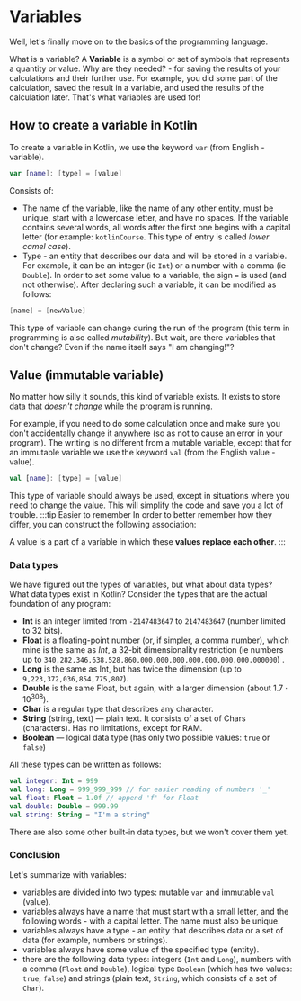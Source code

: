 # Variables
Well, let's finally move on to the basics of the programming language.

What is a variable? A **Variable** is a symbol or set of symbols that represents a quantity or value.
Why are they needed? - for saving the results of your calculations and their further use.
For example, you did some part of the calculation, saved the result in a variable, and used the results 
of the calculation later.
That's what variables are used for!
## How to create a variable in Kotlin
To create a variable in Kotlin, we use the keyword `var` (from English - variable).
```kotlin
var [name]: [type] = [value]
```
Consists of:
* The name of the variable, like the name of any other entity, must be unique, start with a lowercase letter, and have no spaces.
  If the variable contains several words, all words after the first one begins with a capital letter (for example: `kotlinCourse`. This type of entry is called *lower camel case*).
* Type - an entity that describes our data and will be stored in a variable. For example, it can be an integer (ie `Int`) or a number with a comma (ie `Double`).
  In order to set some value to a variable, the sign `=` is used (and not otherwise).
  After declaring such a variable, it can be modified as follows:
```kotlin
[name] = [newValue]
```
This type of variable can change during the run of the program (this term in programming is also called *mutability*).
But wait, are there variables that don't change? Even if the name itself says "I am changing!"?
## Value (immutable variable)
No matter how silly it sounds, this kind of variable exists.
It exists to store data that *doesn't change* while the program is running.

For example, if you need to do some calculation once and make sure you don't accidentally change it anywhere (so as not to cause an error in your program).
The writing is no different from a mutable variable, except that for an immutable variable we use the keyword `val` (from the English value - value).
```kotlin
val [name]: [type] = [value]
```
This type of variable should always be used, except in situations where you need to change the value. This will simplify the code and save you a lot of trouble.
:::tip Easier to remember
In order to better remember how they differ, you can construct the following association:

A value is a part of a variable in which these **values replace each other**.
:::
### Data types
We have figured out the types of variables, but what about data types? What data types exist in Kotlin? Consider the types that are the actual foundation of any program:
- **Int** is an integer limited from `-2147483647` to `2147483647` (number limited to 32 bits).
- **Float** is a floating-point number (or, if simpler, a comma number), which mine is the same as *Int*, a 32-bit dimensionality restriction (ie numbers up to `340,282,346,638,528,860,000,000,000,000,000,000,000.000000`) .
- **Long** is the same as Int, but has twice the dimension (up to `9,223,372,036,854,775,807`).
- **Double** is the same Float, but again, with a larger dimension (about $1.7 \cdot 10^{308}$).
- **Char** is a regular type that describes any character.
- **String** (string, text) — plain text. It consists of a set of Chars (characters). Has no limitations, except for RAM.
- **Boolean** — logical data type (has only two possible values: `true` or `false`)

All these types can be written as follows:
```kotlin
val integer: Int = 999
val long: Long = 999_999_999 // for easier reading of numbers '_'
val float: Float = 1.0f // append 'f' for Float
val double: Double = 999.99
val string: String = "I'm a string"
```
There are also some other built-in data types, but we won't cover them yet.
### Conclusion
Let's summarize with variables:
- variables are divided into two types: mutable `var` and immutable `val` (value).
- variables always have a name that must start with a small letter, and the following words - with a capital letter. The name must also be unique.
- variables always have a type - an entity that describes data or a set of data (for example, numbers or strings).
- variables always have some value of the specified type (entity).
- there are the following data types: integers (`Int` and `Long`), numbers with a comma (`Float` and `Double`), logical type `Boolean`
  (which has two values: `true`, `false`) and strings (plain text, `String`, which consists of a set of `Char`).